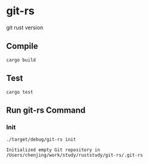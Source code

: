 # git-rs
git rust version

## Compile

```
cargo build
```

## Test

```
cargo test
```

## Run git-rs Command

### Init

```
./target/debug/git-rs init  

Initialized empty Git repository in /Users/chenjing/work/study/ruststudy/git-rs/.git-rs
```
